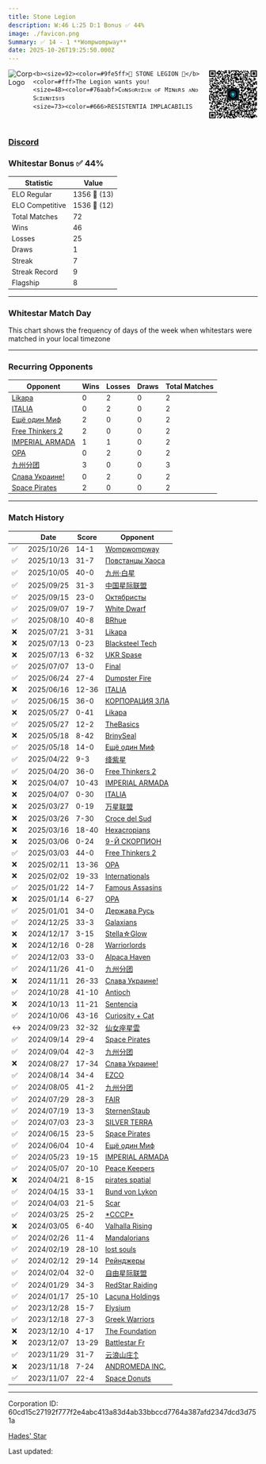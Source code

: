 ```yaml
---
title: ​Stone Legion
description: W:46 L:25 D:1 Bonus ✅ 44%
image: ./favicon.png
Summary: ✅ 14 - 1 **Wompwompway**
date: 2025-10-26T19:25:50.000Z
---
```

<head>
<link rel="icon" type="image/x-icon" href="./favicon.ico">
</head>
<img align="left" width="50" height="50" src="./favicon.ico" alt="Corp Logo"><img align="right" width="100" height="100" src="./qr.png" alt="QR Code">

```
<b><size=92><color=#9fe5ff>💫 STONE LEGION 💫</b>
<color=#fff>The Legion wants you!
<size=48><color=#76aabf>Cᴏɴsᴏʀᴛɪᴜᴍ ᴏғ Mɪɴᴇʀs ᴀɴᴅ Sᴄɪᴇɴᴛɪsᴛs
<size=73><color=#666>RESISTENTIA IMPLACABILIS
```
<br>

### [Discord](https://discord.gg/SZYbjxJSf3)
### Whitestar Bonus ✅ 44%

| Statistic | Value |
| --- | --- |
| ELO Regular | 1356 🔺  (13)|
| ELO Competitive | 1536 🔺  (12)|
| Total Matches | 72 |
| Wins | 46 |
| Losses | 25 |
| Draws | 1 |
| Streak | 7 |
| Streak Record | 9 |
| Flagship | 8 |

---

### Whitestar Match Day

This chart shows the frequency of days of the week when whitestars were matched in your local timezone

<!-- Load Chart.js from jsDelivr CDN -->
<script src="https://cdn.jsdelivr.net/npm/chart.js@4.0.1"></script>

<!-- Create a canvas element where the chart will be rendered -->
<canvas id="myChart" width="400" height="200"></canvas>

<!-- JavaScript code to render the bar chart -->
<script>
    document.addEventListener("DOMContentLoaded", function() {
        // Ensure scanTime is an array; if empty, handle accordingly
        let timestamps = [1761074750,1759908572,1759196165,1758370218,1757482913,1756786459,1754403172,1752685260,1751971063,1751969561,1751449423,1750364965,1749634721,1749568015,1747923407,1747922805,1747094963,1747094663,1744932659,1744675438,1743637753,1743627838,1742679648,1742538988,1741680749,1740808399,1740564701,1738882175,1738098742,1737079137,1736428770,1735305455,1734663580,1733961768,1733949449,1732759526,1732176552,1730888009,1729670696,1728350160,1727773459,1726687486,1725876812,1725049853,1724316906,1723247677,1722431491,1721854796,1720991108,1719605958,1718056971,1717029046,1715996012,1714613227,1713305042,1712776198,1711675832,1710963114,1709233898,1708545181,1707937875,1707281385,1706583492,1706140533,1705092942,1703372790,1702495029,1701778214,1701518848,1700803546,1699879305,1698968982];

        const fontColor = 'rgba(64, 128, 160, 1)';

        // Function to convert Unix timestamps to day of the week (0=Sunday, 6=Saturday)
        function getDayOfWeek(timestamp) {
            return new Date(timestamp * 1000).getDay();
        }

        // Initialize an array to count occurrences for each day of the week
        let dayCounts = [0, 0, 0, 0, 0, 0, 0];

        // Populate the dayCounts array based on the scanTime data
        timestamps.forEach(ts => {
            let dayOfWeek = getDayOfWeek(ts);
            dayCounts[dayOfWeek]++;
        });

        // Chart.js configuration for the bar chart
        const data = {
            labels: ['Sunday', 'Monday', 'Tuesday', 'Wednesday', 'Thursday', 'Friday', 'Saturday'],
            datasets: [{
                data: dayCounts,
                backgroundColor: [
                    'rgba(0, 191, 255, 0.2)',   // Deep Sky Blue (Sunday)
                    'rgba(135, 206, 250, 0.2)', // Light Sky Blue (Monday)
                    'rgba(173, 216, 230, 0.2)', // Light Blue (Tuesday)
                    'rgba(214, 236, 243, 0.2)', // Custom light blue (Wednesday)
                    'rgba(173, 216, 230, 0.2)', // Light Blue (Thursday)
                    'rgba(135, 206, 250, 0.2)', // Light Sky Blue (Friday)
                    'rgba(0, 191, 255, 0.2)'    // Deep Sky Blue (Saturday)
                ],
                borderColor: [
                    'rgba(0, 191, 255, 1)',
                    'rgba(135, 206, 250, 1)',
                    'rgba(173, 216, 230, 1)',
                    'rgba(214, 236, 243, 1)',
                    'rgba(173, 216, 230, 1)',
                    'rgba(135, 206, 250, 1)',
                    'rgba(0, 191, 255, 1)'
                ],
                borderWidth: 1,
                minBarLength: 5
            }]
        };

        const config = {
            type: 'bar',
            data: data,
            options: {
                scales: {
                    y: {
                        beginAtZero: true,
                        ticks: {
                            stepSize: 1,
                            color: fontColor
                        },
                        grid: {
                            color: 'rgba(255, 255, 255, 0.2)'
                        }
                    },
                    x: {
                        ticks: {
                            color: fontColor
                        },
                        grid: {
                            display: false 
                        }
                    }
                },
                plugins: {
                    legend: {
                        display: false
                    }
                }
            }
        };

        // Render the chart
        const ctx = document.getElementById('myChart').getContext('2d');
        const myChart = new Chart(ctx, config);
    });
</script>
    
---
### Recurring Opponents

| Opponent | Wins | Losses | Draws | Total Matches |
| --- | --- | --- | --- | --- |
| [Likapa](https://ws.tsl.rocks/corp/430376e86f786afe6d4201e70b5fd09f2cdd41ca6d81ee693737e3361c06a1f4/) | 0 | 2 | 0 | 2 |
| [ITALIA](https://ws.tsl.rocks/corp/50983e789fe433b3974f5e28fe71a160d7d15afecfc7f2b89595a1a52391fda2/) | 0 | 2 | 0 | 2 |
| [Ещё один Миф](https://ws.tsl.rocks/corp/b091930b1e7a5540c2cfaa75d184dc82314a1248bbd6e4daae0867f3f248a19f/) | 2 | 0 | 0 | 2 |
| [Free Thinkers 2](https://ws.tsl.rocks/corp/9fc879b45c4053ac93d6eebdb14d856a828df8fd85800df616cdd3332683a695/) | 2 | 0 | 0 | 2 |
| [IMPERIAL ARMADA](https://ws.tsl.rocks/corp/0c33734edc95a1bac88a9df7e0853a3bd835ea682673f097db1c75d6bb14c8da/) | 1 | 1 | 0 | 2 |
| [OPA](https://ws.tsl.rocks/corp/e80002cbc38034342376acee2274117d3b6150fce2d47bbd1dbf75cd06d8e258/) | 0 | 2 | 0 | 2 |
| [九州分团](https://ws.tsl.rocks/corp/e7374c31c95ba96f5c59c7c1de632517dd4cec2d4680e25e7f34d077133e4d4f/) | 3 | 0 | 0 | 3 |
| [Слава Украине\!](https://ws.tsl.rocks/corp/15bb6468a62584f5281a81614dde743b4bbf2196289e4c346da53f96e2e140c1/) | 0 | 2 | 0 | 2 |
| [Space Pirates](https://ws.tsl.rocks/corp/87eff6e453b6f020baf8cb8930236b566161e22814cdbdc77d696c5812684bc6/) | 2 | 0 | 0 | 2 |

---
### Match History

|  | Date | Score | Opponent |
| --- | --- | --- | --- |
| ✅ | 2025/10/26 | 14-1 | [Wompwompway](https://ws.tsl.rocks/corp/f7c3d7f512c4de3883e63b1a5771ab3ef3938054f98711e933bc7dd064fb8363/) |
| ✅ | 2025/10/13 | 31-7 | [Повстанцы Хаоса](https://ws.tsl.rocks/corp/1358877fcc123cef74de06c83a943f27a7fad0ab6d20989f767ce88d4d195ace/) |
| ✅ | 2025/10/05 | 40-0 | [九州·白星](https://ws.tsl.rocks/corp/1ece3c742f5a63f10019098583abc17ef0a392394933e56e5c657f4f0b920820/) |
| ✅ | 2025/09/25 | 31-3 | [中国星际联盟](https://ws.tsl.rocks/corp/6d595623b3ba17629ed70438d85d84622ba49e733e5d6d57765a9e0a477dfc81/) |
| ✅ | 2025/09/15 | 23-0 | [Октябристы](https://ws.tsl.rocks/corp/04bc2e393574e6987401e2851108ad114745016e9bec7b70cb49fc31d1981496/) |
| ✅ | 2025/09/07 | 19-7 | [White Dwarf](https://ws.tsl.rocks/corp/02293e0ec2e4f96dcdcf4551de1cfa6a278a4c53ac62e80c4212912fa4eda15b/) |
| ✅ | 2025/08/10 | 40-8 | [BRhue](https://ws.tsl.rocks/corp/cf382c812409b617906f693517aebeee55e827f37c20a515ff23810e49d6310d/) |
| ❌ | 2025/07/21 | 3-31 | [Likapa](https://ws.tsl.rocks/corp/430376e86f786afe6d4201e70b5fd09f2cdd41ca6d81ee693737e3361c06a1f4/) |
| ❌ | 2025/07/13 | 0-23 | [Blacksteel Tech](https://ws.tsl.rocks/corp/dfd6e8053747b0abe2de98bfe1d4b8521829fea58e48472835363ff3a0a5fc09/) |
| ❌ | 2025/07/13 | 6-32 | [UKR Spase](https://ws.tsl.rocks/corp/e7fccd6d3669688f2a3eabd6b676436018d6566397ab5dab1897d1a2a47f2015/) |
| ✅ | 2025/07/07 | 13-0 | [Final](https://ws.tsl.rocks/corp/77270275648d2f188dea5d234a7428073a451ef4bc3cbd1b274a1d65e5f67c68/) |
| ✅ | 2025/06/24 | 27-4 | [Dumpster Fire](https://ws.tsl.rocks/corp/f191bf7efb93ca805453b3e11aef9278976a4c70fe9790e7813f28fcdf899121/) |
| ❌ | 2025/06/16 | 12-36 | [ITALIA](https://ws.tsl.rocks/corp/50983e789fe433b3974f5e28fe71a160d7d15afecfc7f2b89595a1a52391fda2/) |
| ✅ | 2025/06/15 | 36-0 | [КОРПОРАЦИЯ ЗЛА](https://ws.tsl.rocks/corp/a62e0c19a9f2c6c172eaf34ce61be29e3e248e7cf2c0cbfe93bcb2f03a7501da/) |
| ❌ | 2025/05/27 | 0-41 | [Likapa](https://ws.tsl.rocks/corp/430376e86f786afe6d4201e70b5fd09f2cdd41ca6d81ee693737e3361c06a1f4/) |
| ✅ | 2025/05/27 | 12-2 | [TheBasics](https://ws.tsl.rocks/corp/8c9069f3ec3e766d51d76851b0d21a0fb065a026e597cfebc7d8cc8cbf2b998f/) |
| ❌ | 2025/05/18 | 8-42 | [BrinySeal](https://ws.tsl.rocks/corp/05ada6d14c0c53422b434d3d55b1440370f85e96f93c74992cb8c4eb8f5503ba/) |
| ✅ | 2025/05/18 | 14-0 | [Ещё один Миф](https://ws.tsl.rocks/corp/b091930b1e7a5540c2cfaa75d184dc82314a1248bbd6e4daae0867f3f248a19f/) |
| ✅ | 2025/04/22 | 9-3 | [绛紫星](https://ws.tsl.rocks/corp/8c2109279ceb01bcca0aa5e85c151d5877831ac54199285743750e2ed343b407/) |
| ✅ | 2025/04/20 | 36-0 | [Free Thinkers 2](https://ws.tsl.rocks/corp/9fc879b45c4053ac93d6eebdb14d856a828df8fd85800df616cdd3332683a695/) |
| ❌ | 2025/04/07 | 10-43 | [IMPERIAL ARMADA](https://ws.tsl.rocks/corp/0c33734edc95a1bac88a9df7e0853a3bd835ea682673f097db1c75d6bb14c8da/) |
| ❌ | 2025/04/07 | 0-30 | [ITALIA](https://ws.tsl.rocks/corp/50983e789fe433b3974f5e28fe71a160d7d15afecfc7f2b89595a1a52391fda2/) |
| ❌ | 2025/03/27 | 0-19 | [万星联盟](https://ws.tsl.rocks/corp/d026d8709834bc63f871c9bad372f834210c3efaa3826f53984199523d2ed9ed/) |
| ❌ | 2025/03/26 | 7-30 | [Croce del Sud](https://ws.tsl.rocks/corp/d0899d3aea0aaed6c7d87de378c6c82274ff8dcdabad391d44c2f08f98039af1/) |
| ❌ | 2025/03/16 | 18-40 | [Hexacropians](https://ws.tsl.rocks/corp/1663ae68266882a1c09b5a4e5a16b97770e86390b7af7bcfc66b46213334a3a2/) |
| ❌ | 2025/03/06 | 0-24 | [9\-Й СКОРПИОН](https://ws.tsl.rocks/corp/5ad79ec30d5d805635609e2b1e1cf5f399486c1d57f6101cb6015afbd50f5913/) |
| ✅ | 2025/03/03 | 44-0 | [Free Thinkers 2](https://ws.tsl.rocks/corp/9fc879b45c4053ac93d6eebdb14d856a828df8fd85800df616cdd3332683a695/) |
| ❌ | 2025/02/11 | 13-36 | [OPA](https://ws.tsl.rocks/corp/e80002cbc38034342376acee2274117d3b6150fce2d47bbd1dbf75cd06d8e258/) |
| ❌ | 2025/02/02 | 19-33 | [Internationals](https://ws.tsl.rocks/corp/7ddbb3c057311d12ecc582b5767dc061653f6b7769ea81f82c752ec258aff6cc/) |
| ✅ | 2025/01/22 | 14-7 | [Famous Assasins](https://ws.tsl.rocks/corp/8a3aea3b3dacfd3dcdb402e896204557e250b07b8a5e04b5814600c66cc1a25b/) |
| ❌ | 2025/01/14 | 6-27 | [OPA](https://ws.tsl.rocks/corp/e80002cbc38034342376acee2274117d3b6150fce2d47bbd1dbf75cd06d8e258/) |
| ✅ | 2025/01/01 | 34-0 | [Держава Русь](https://ws.tsl.rocks/corp/cbf11e25cee65a6c529251b7f47a35d9e4ba7bb9d640f384605541637e931672/) |
| ✅ | 2024/12/25 | 33-3 | [Galaxians](https://ws.tsl.rocks/corp/94728c6eb201c1f15c6e2304b5920aa155ccc1a7aac83b574baae51c53a22c5d/) |
| ❌ | 2024/12/17 | 3-15 | [Stella☆Glow](https://ws.tsl.rocks/corp/86a894b97d55e4f65a3cec65d26d528341d8e70b186bcffa2e89f5f681e48396/) |
| ❌ | 2024/12/16 | 0-28 | [Warriorlords](https://ws.tsl.rocks/corp/a78c29b9e1c9f793205ba10d796dcabc114ef43d86f0bd34a43a56dc6da768aa/) |
| ✅ | 2024/12/03 | 33-0 | [Alpaca Haven](https://ws.tsl.rocks/corp/e93a2f2efda24a65c8ee7eb57fbb269e19b2b1c28a67c6c7c3339b8c90f7726b/) |
| ✅ | 2024/11/26 | 41-0 | [九州分团](https://ws.tsl.rocks/corp/e7374c31c95ba96f5c59c7c1de632517dd4cec2d4680e25e7f34d077133e4d4f/) |
| ❌ | 2024/11/11 | 26-33 | [Слава Украине\!](https://ws.tsl.rocks/corp/15bb6468a62584f5281a81614dde743b4bbf2196289e4c346da53f96e2e140c1/) |
| ✅ | 2024/10/28 | 41-10 | [Antioch](https://ws.tsl.rocks/corp/6cf52926568f845a630c3fba8370e8afa3a75d315af0f6d0bd891085e6e4425f/) |
| ❌ | 2024/10/13 | 11-21 | [Sentencia](https://ws.tsl.rocks/corp/288393568f19d6bd87e5e3e20f7fd1d458526d8beb052622b4f5572d7959cf7b/) |
| ✅ | 2024/10/06 | 43-16 | [Curiosity \+ Cat](https://ws.tsl.rocks/corp/c2982821577254a4ce2d996f53a2391f6f059ff79bbb14c29f9463269b4beebf/) |
| ↔️ | 2024/09/23 | 32-32 | [仙女座星雲](https://ws.tsl.rocks/corp/e8532ebca58cb402f027fdb3db24507799f38a7123ef124fae8ab7591dac77bd/) |
| ✅ | 2024/09/14 | 29-4 | [Space Pirates](https://ws.tsl.rocks/corp/87eff6e453b6f020baf8cb8930236b566161e22814cdbdc77d696c5812684bc6/) |
| ✅ | 2024/09/04 | 42-3 | [九州分团](https://ws.tsl.rocks/corp/e7374c31c95ba96f5c59c7c1de632517dd4cec2d4680e25e7f34d077133e4d4f/) |
| ❌ | 2024/08/27 | 17-34 | [Слава Украине\!](https://ws.tsl.rocks/corp/15bb6468a62584f5281a81614dde743b4bbf2196289e4c346da53f96e2e140c1/) |
| ✅ | 2024/08/14 | 34-4 | [EZCO](https://ws.tsl.rocks/corp/cfad990cabcdc1326c0aa3f93a57d1f0e6ec3cd2949e01e6b08443c3af8282f1/) |
| ✅ | 2024/08/05 | 41-2 | [九州分团](https://ws.tsl.rocks/corp/e7374c31c95ba96f5c59c7c1de632517dd4cec2d4680e25e7f34d077133e4d4f/) |
| ✅ | 2024/07/29 | 28-3 | [FAIR](https://ws.tsl.rocks/corp/3cc5fce62e95c8f5c0123072cd7f74ed1e7cb7794a835d5539a9c965f731398e/) |
| ✅ | 2024/07/19 | 13-3 | [SternenStaub](https://ws.tsl.rocks/corp/11f1e8a4d522eaef8cb40c95d07b4533097aa6509ddafd1d7efc1449e8b10f38/) |
| ✅ | 2024/07/03 | 23-3 | [SILVER TERRA](https://ws.tsl.rocks/corp/60e0173f2a13dc7ad21bb11315df4bdc5f9bf97737ba3b89c0d035621fc2766f/) |
| ✅ | 2024/06/15 | 23-5 | [Space Pirates](https://ws.tsl.rocks/corp/87eff6e453b6f020baf8cb8930236b566161e22814cdbdc77d696c5812684bc6/) |
| ✅ | 2024/06/04 | 10-4 | [Ещё один Миф](https://ws.tsl.rocks/corp/b091930b1e7a5540c2cfaa75d184dc82314a1248bbd6e4daae0867f3f248a19f/) |
| ✅ | 2024/05/23 | 19-15 | [IMPERIAL ARMADA](https://ws.tsl.rocks/corp/0c33734edc95a1bac88a9df7e0853a3bd835ea682673f097db1c75d6bb14c8da/) |
| ✅ | 2024/05/07 | 20-10 | [Peace Keepers](https://ws.tsl.rocks/corp/7ac71c394c017639785b3ecaa8087bd3b9a9d134e05d22703a3e18217da3380d/) |
| ❌ | 2024/04/21 | 8-15 | [pirates spatial](https://ws.tsl.rocks/corp/3ff4602678e19275d9891fa0d9d34ecd5b9bfaf88bb39e35b30372cac2981a40/) |
| ✅ | 2024/04/15 | 33-1 | [Bund von Lykon](https://ws.tsl.rocks/corp/b1a267bb80dd695c75c1996122ff32ca8296c07874376131618d18b4fee0aa5c/) |
| ✅ | 2024/04/03 | 21-5 | [Scar](https://ws.tsl.rocks/corp/1fd57b7d50b68cb3883fd58e596f496821ebcc82dee1915bb7f34a402b03c44a/) |
| ✅ | 2024/03/25 | 25-2 | [\*СССР\*](https://ws.tsl.rocks/corp/65faf5c743dd419a1573d1c665f229a41f1724e27d160e5d2b01a4417a707e0e/) |
| ❌ | 2024/03/05 | 6-40 | [Valhalla Rising](https://ws.tsl.rocks/corp/8843a04f5528aa779a62f129af7ef619b90742807f0d436ae85a69870206b254/) |
| ✅ | 2024/02/26 | 11-4 | [Mandalorians](https://ws.tsl.rocks/corp/c02d28803fca7e05e20ff959e4809e2b387097a58bbc34432aacbbeb01b6d81c/) |
| ✅ | 2024/02/19 | 28-10 | [lost souls](https://ws.tsl.rocks/corp/64cf1f6ce9001bcd1d03fd1aaecafc1b7d88cd36316892a52a1b19d5e85bd793/) |
| ✅ | 2024/02/12 | 29-14 | [Рейнджеры](https://ws.tsl.rocks/corp/be4fa226820fee3399eb064ac8c0d05395ffa93e1c21dbb47d4708dfb0bc9347/) |
| ✅ | 2024/02/04 | 32-0 | [自由星际联盟](https://ws.tsl.rocks/corp/933277ff64041b32fe12e4e564e2064071377343596c7944fb8c145165e2ab04/) |
| ✅ | 2024/01/29 | 34-3 | [RedStar Raiding](https://ws.tsl.rocks/corp/83a1c4f1576eec7dce037eb5b64b2455ca3affb9d3072108c5d4d3eba88b4570/) |
| ✅ | 2024/01/17 | 25-10 | [Lacuna Holdings](https://ws.tsl.rocks/corp/17f4ece94ed033805ed258868416020d302254e2e3becbd1e25381be7933be76/) |
| ✅ | 2023/12/28 | 15-7 | [Elysium](https://ws.tsl.rocks/corp/d29949a00f7b1588ef5b9c7b7ca61c20fad0439b4d887721f32fbe9f018e11f1/) |
| ✅ | 2023/12/18 | 27-3 | [Greek Warriors](https://ws.tsl.rocks/corp/0ebbf2228c6b86ec5117c216d8909c8e6f32f1a59b8f9b586bcdbbb85f603bc6/) |
| ❌ | 2023/12/10 | 4-17 | [The Foundation](https://ws.tsl.rocks/corp/279f86b28e83ff2e41b798bf93f59b0803e62aecd6e7f0caa5c8be3efecf8728/) |
| ❌ | 2023/12/07 | 13-29 | [Battlestar Fr](https://ws.tsl.rocks/corp/fa82ca5593a431614d1bf5f7c170fee2eeebb55354a86d2d7cd6dd48c4e05edc/) |
| ✅ | 2023/11/29 | 31-7 | [云浪山庄↕](https://ws.tsl.rocks/corp/597bcb53e7f2e8f5bf2135602da30d76170ca6a5d950a0c60b5c617b6c32dead/) |
| ❌ | 2023/11/18 | 7-24 | [ANDROMEDA INC\.](https://ws.tsl.rocks/corp/9d122968f1050c65cf6c741d5f018d932b3fdff8fc0a48144a4376b9fa18677b/) |
| ✅ | 2023/11/07 | 22-4 | [Space Donuts](https://ws.tsl.rocks/corp/50895e5bb0a19e8fde1c7f28e39fc0f170cbc2743a9f1ba45a88bce067d99152/) |

---
Corporation ID: 60cd15c27192f777f2e4abc413a83d4ab33bbccd7764a387afd2347dcd3d751a

[Hades' Star](https://www.hadesstar.com)
<script src="/assets/localtime.js"></script>
<div>
  Last updated: <span class="last-updated-date" data-unix-time="1761506750"></span>
</div>